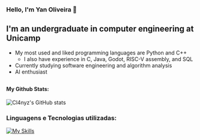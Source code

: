 
### Hello, I'm Yan Oliveira 👋

## I'm an undergraduate in computer engineering at Unicamp
* My most used and liked programming languages are Python and C++
  * I also have experience in C, Java, Godot, RISC-V assembly, and SQL
* Currently studying software engineering and algorithm analysis
* AI enthusiast

##
#### My Github Stats:

![Cl4nyz's GitHub stats](https://github-readme-stats.vercel.app/api?username=Cl4nyz&show_icons=true&theme=moltack&locale&hide_border=true&hide)

### Linguagens e Tecnologias utilizadas:
[![My Skills](https://skillicons.dev/icons?i=python,cpp,java,godot,git,postgres&perline=8)](https://skillicons.dev)
